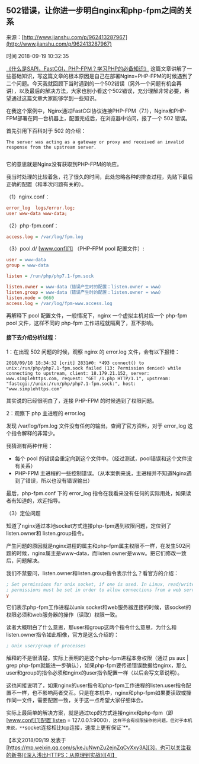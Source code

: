 ## 502错误，让你进一步明白nginx和php-fpm之间的关系

来源：[http://www.jianshu.com/p/962413287967](http://www.jianshu.com/p/962413287967)

时间 2018-09-19 10:32:35


[《什么是SAPI，FastCGI，PHP-FPM？学习PHP的必备知识》][0]
这篇文章讲解了一些基础知识，写这篇文章的根本原因是自己在部署Nginx+PHP-FPM的时候遇到了二个问题。今天我就回顾下当时遇到的一个502错误（另外一个问题有机会再讲），以及最后的解决方法，大家也别小看这个502错误，充分理解非常必要，希望通过这篇文章大家能够学到一些知识。

在我这个案例中，Nginx通过FastCGI协议连接PHP-FPM（7.1），Nginx和PHP-FPM部署在同一台机器上，配置完成后，在浏览器中访问，报了一个 502 错误。

首先引用下百科对于 502 的介绍：

```
The server was acting as a gateway or proxy and received an invalid response from the upstream server.


```

它的意思就是Nginx没有获取到PHP-FPM的响应。

我当时处理的比较着急，花了很久的时间，此处忽略各种的排查过程，先贴下最后正确的配置（和本次问题有关的）。

（1）nginx.conf：

```ini
error_log  logs/error.log;
user www-data www-data;
```

（2）php-fpm.conf：

```ini
access.log = /var/log/fpm.log
```

（3）pool.d/      [www.conf][1]
（PHP-FPM pool 配置文件）:

```ini
user = www-data
group = www-data

listen = /run/php/php7.1-fpm.sock

listen.owner = www-data（错误产生时的配置：listen.owner = www）
listen.group = www-data（错误产生时的配置：listen.owner = www）
listen.mode = 0660
access.log = /var/log/fpm-www.access.log
```

再解释下 pool 配置文件，一般情况下，nginx 一个虚拟主机对应一个 php-fpm pool 文件，这样不同的 php-fpm 工作进程就隔离了，互不影响。

  
#### 接下去介绍分析过程：

1：在出现 502 问题的时候，观察 nginx 的 error.log 文件，会有以下报错：

```
2018/09/18 18:34:32 [crit] 2831#0: *493 connect() to unix:/run/php/php7.1-fpm.sock failed (13: Permission denied) while connecting to upstream, client: 18.179.21.152, server: www.simplehttps.com, request: "GET /1.php HTTP/1.1", upstream: "fastcgi://unix:/run/php/php7.1-fpm.sock:", host: "www.simplehttps.com"
```

其实说的已经很明白了，连接 PHP-FPM 的时候遇到了权限问题。

2：观察下 php 主进程的 error.log

发现 /var/log/fpm.log 文件没有任何的输出，查阅了官方资料，对于 error_log 这个指令解释的非常少。

我猜测有两种作用：


* 每个 pool 的错误会重定向到这个文件中。（经过测试，pool错误和这个文件没有关系）
* PHP-FPM 主进程的一些控制错误。（从本案例来说，主进程并不知道Nginx遇到了错误，所以也没有错误输出）
    

最后，php-fpm.conf 下的 error_log 指令在我看来没有任何的实际用处，如果读者有知道的，欢迎指导。

（3）定位问题

知道了nginx通过本地socket方式连接php-fpm遇到权限问题，定位到了listen.owner和 listen.group指令。

产生问题的原因就是nginx进程的属主和php-fpm属主权限不一样，在发生502问题的时候，nginx属主是www-data，而listen.owner是www。把它们修改一致后，问题解决。

我们不禁要问，listen.owner和listen.group指令表示什么？看官方的介绍：

```ini
; Set permissions for unix socket, if one is used. In Linux, read/write
; permissions must be set in order to allow connections from a web server. Man
y
```

它们表示php-fpm工作进程以unix socket和web服务器连接的时候，该socket的权限必须和web服务器的操作（读取）权限一致。

读者大概明白了什么意思，那user和group这两个指令什么意思，为什么和listen.owner指令如此相像，官方是这么介绍的：

```ini
; Unix user/group of processes
```

解释的不是很清楚，实际上表明的是这个php-fpm进程本身权限（通过 ps aux | grep php-fpm就能进一步确认），如果php-fpm要传递错误数据给nginx，那么user和group的指令必须和nginx的user指令配置一样（以后会写文章说明）。

这也间接说明了，如果nginx的user指令和php-fpm工作进程的listen.user指令配置不一样，也不影响两者交互。只是在本机中，nginx和php-fpm如果要读取或操作同一文件，需要配置一致，关于这一点希望大家仔细体会。

实际上最简单的解决方案，就是通过tcp的方式连接nginx和php-fpm（即[www.conf][1]配置`listen = 127.0.0.1:9000`），这样不会有权限操作的问题，但对于本机来说，**`socket连接相比tcp连接，速度上更有保证`**。

【本文2018/09/19 发表于[https://mp.weixin.qq.com/s/keJuNwnZu2ejnZqCvXxy3A][3]，也可以关注我的新书[《深入浅出HTTPS：从原理到实战》][4]】


[0]: https://mp.weixin.qq.com/s/strSY6y8M_CO5xb47o0gbA
[1]: http://www.conf
[2]: http://www.conf
[3]: https://mp.weixin.qq.com/s/keJuNwnZu2ejnZqCvXxy3A
[4]: https://mp.weixin.qq.com/s/80oQhzmP9BTimoReo1oMeQ
